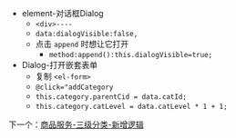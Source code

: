 - element-对话框Dialog
	- `<div>----`
	- `data:dialogVisible:false,`
	- 点击 `append` 时想让它打开
		- `method:append():this.dialogVisible=true;`
- Dialog-打开嵌套表单
	- 复制 `<el-form>`
	- `@click="addCategory`
	- `this.category.parentCid = data.catId;`
	- `this.category.catLevel = data.catLevel * 1 + 1;`

下一个：[商品服务-三级分类-新增逻辑](课程&笔记/技术栈/尚硅谷/谷粒商城/步骤与问题/recources/商品服务-三级分类-新增逻辑.md)